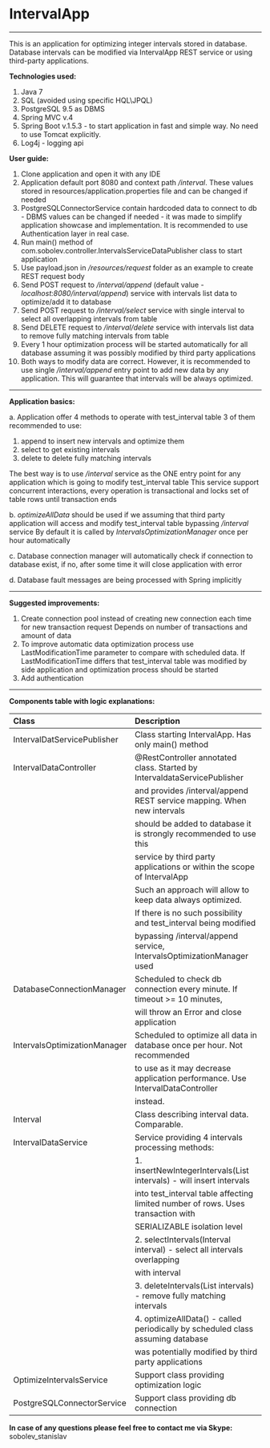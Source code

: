 # IntervalApp

--------------

This is an application for optimizing integer intervals stored in database.
Database intervals can be modified via IntervalApp REST service or using third-party applications.

**Technologies used:**
1. Java 7
2. SQL (avoided using specific HQL\JPQL)
3. PostgreSQL 9.5 as DBMS
4. Spring MVC v.4
5. Spring Boot v.1.5.3 - to start application in fast and simple way. No need to use Tomcat explicitly.
6. Log4j - logging api

**User guide:**
1. Clone application and open it with any IDE
2. Application default port 8080 and context path */interval*. These values stored in resources/application.properties
file and can be changed if needed
3. PostgreSQLConnectorService contain hardcoded data to connect to db - DBMS values can be changed if needed - 
it was made to simplify application showcase and implementation. 
It is recommended to use Authentication layer in real case.
4. Run main() method of com.sobolev.controller.IntervalsServiceDataPublisher class to start application
5. Use payload.json in */resources/request* folder as an example to create REST request body
6. Send POST request to */interval/append* (default value - *localhost:8080/interval/append*) 
service with intervals list data to optimize/add it to database
7. Send POST request to */interval/select* service with single interval to select all overlapping intervals from table
8. Send DELETE request to */interval/delete* service with intervals list data to remove fully matching intervals from table
9. Every 1 hour optimization process will be started automatically for all database
assuming it was possibly modified by third party applications
10. Both ways to modify data are correct. However, it is recommended to use single */interval/append* entry point
to add new data by any application. This will guarantee that intervals will be always optimized.

--------------

**Application basics:**

a. Application offer 4 methods to operate with test_interval table
3 of them recommended to use:
1. append to insert new intervals and optimize them
2. select to get existing intervals
3. delete to delete fully matching intervals

The best way is to use */interval* service as the ONE entry point for 
any application which is going to modify test_interval table
This service support concurrent interactions, every operation is transactional and 
locks set of table rows until transaction ends

b. *optimizeAllData* should be used if we assuming that third party application will access and modify 
test_interval table bypassing */interval* service
By default it is called by *IntervalsOptimizationManager* once per hour automatically

c. Database connection manager will automatically check if connection to database exist, if
no, after some time it will close application with error

d. Database fault messages are being processed with Spring implicitly

--------------

**Suggested improvements:**

1. Create connection pool instead of creating new connection each time for new transaction request
Depends on number of transactions and amount of data
2. To improve automatic data optimization process use LastModificationTime parameter to compare
with scheduled data. If LastModificationTime differs that test_interval table was modified by
side application and optimization process should be started
3. Add authentication

--------------

**Components table with logic explanations:**

| Class                        | Description                                                                      |
| :--------------------------- | :------------------------------------------------------------------------------- |
| IntervalDatServicePublisher  | Class starting IntervalApp. Has only main() method                               |
| IntervalDataController       | @RestController annotated class. Started by IntervaldataServicePublisher         |
|                              | and provides /interval/append REST service mapping. When new intervals           |
|                              | should be added to database it is strongly recommended to use this               |
|                              | service by third party applications or within the scope of IntervalApp           |
|                              | Such an approach will allow to keep data always optimized.                       |
|                              | If there is no such possibility and test_interval being modified                 |
|                              | bypassing /interval/append service, IntervalsOptimizationManager used            |
| DatabaseConnectionManager    | Scheduled to check db connection every minute. If timeout >= 10 minutes,         |
|                              | will throw an Error and close application                                        |
| IntervalsOptimizationManager | Scheduled to optimize all data in database once per hour. Not recommended        |
|                              | to use as it may decrease application performance. Use IntervalDataController    |
|                              | instead.                                                                         |
| Interval                     | Class describing interval data. Comparable.                                      |
| IntervalDataService          | Service providing 4 intervals processing methods:                                |
|                              | 1. insertNewIntegerIntervals(List<Interval> intervals) - will insert intervals   |
|                              | into test_interval table affecting limited number of rows. Uses transaction with |
|                              | SERIALIZABLE isolation level                                                     |
|                              | 2. selectIntervals(Interval interval) - select all intervals overlapping         |
|                              | with interval                                                                    |
|                              | 3. deleteIntervals(List<Interval> intervals) - remove fully matching intervals   |
|                              | 4. optimizeAllData() - called periodically by scheduled class assuming database  |
|                              | was potentially modified by third party applications                             |
| OptimizeIntervalsService     | Support class providing optimization logic                                       |
| PostgreSQLConnectorService   | Support class providing db connection                                            |



**In case of any questions please feel free to contact me via Skype:**
sobolev_stanislav